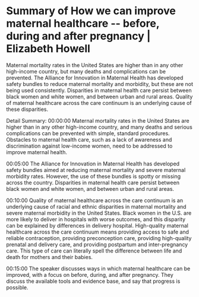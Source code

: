 # Summary of How we can improve maternal healthcare -- before, during and after pregnancy | Elizabeth Howell

Maternal mortality rates in the United States are higher than in any other high-income country, but many deaths and complications can be prevented. The Alliance for Innovation in Maternal Health has developed safety bundles to reduce maternal mortality and morbidity, but these are not being used consistently. Disparities in maternal health care persist between black women and white women, and between urban and rural areas. Quality of maternal healthcare across the care continuum is an underlying cause of these disparities.

Detail Summary: 
00:00:00
Maternal mortality rates in the United States are higher than in any other high-income country, and many deaths and serious complications can be prevented with simple, standard procedures. Obstacles to maternal health care, such as a lack of awareness and discrimination against low-income women, need to be addressed to improve maternal health.

00:05:00
The Alliance for Innovation in Maternal Health has developed safety bundles aimed at reducing maternal mortality and severe maternal morbidity rates. However, the use of these bundles is spotty or missing across the country. Disparities in maternal health care persist between black women and white women, and between urban and rural areas.

00:10:00
Quality of maternal healthcare across the care continuum is an underlying cause of racial and ethnic disparities in maternal mortality and severe maternal morbidity in the United States. Black women in the U.S. are more likely to deliver in hospitals with worse outcomes, and this disparity can be explained by differences in delivery hospital. High-quality maternal healthcare across the care continuum means providing access to safe and reliable contraception, providing preconception care, providing high-quality prenatal and delivery care, and providing postpartum and inter-pregnancy care. This type of care can literally spell the difference between life and death for mothers and their babies.

00:15:00
The speaker discusses ways in which maternal healthcare can be improved, with a focus on before, during, and after pregnancy. They discuss the available tools and evidence base, and say that progress is possible.

